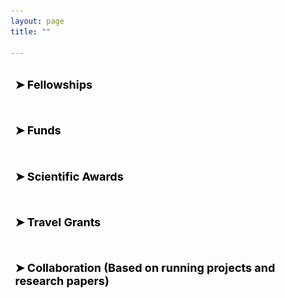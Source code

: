 ```yaml
---
layout: page
title: ""

---
```


<!-- Fellowships -->
<div class="collapsible">
  <h1 class="collapsible-title">&#10148; Fellowships</h1>
  <div class="collapsible-content">
    <ul>
      <li>(2020) Postdoctoral Fellowship-Special Research Fund Ghent University, <a href="https://www.ugent.be/en" target="_blank" rel="noopener">Ghent University</a> project, Belgium. Research grant number BOF20/PDO/032.</li>
      <li>(2020) Marie Curie Research Leaders 2025 - A Fellowship Programme developing the Next Generation of Agri-Food Research Leaders, Austria/Ireland (granted, but untaken/excused).</li>
      <li>(2016) PhD Research Fellowship, <a href="https://www.ugent.be/en" target="_blank" rel="noopener">Ghent University</a>, Belgium in the framework of <a href="http://www.mycokey.eu/" target="_blank" rel="noopener">Mycokey</a> project.</li>
      <li>(2015) Erasmus<sup>+</sup> Student Mobility for Studies, Center for Analytical Chemistry, Universität für Bodenkultur Wien, Austria.</li>
      <li>(2014) Erasmus<sup>+</sup> Student Mobility for Placement, <em>IfADo</em> Institute, Dortmund, Germany.</li>
      <li>(2012) Turkish Government Scholarship, Turkey (through the <a href="https://www.turkiyeburslari.gov.tr/" target="_blank" rel="noopener">Türkiye Scholarships</a>).</li>
    </ul>
    <!-- Four images side by side -->
    <div class="image-container">
       
       <a href="https://tinyurl.com/mrfxhxaa" target="_blank" rel="noopener"><img src="/images/moreaboutme/UGENT2.png" alt="UGENT"></a>
       <a href="http://www.mycokey.eu/" target="_blank" rel="noopener"><img src="/images/moreaboutme/Mycokey(3).png" alt="Mycokey"></a>
       <a href="https://erasmus-plus.ec.europa.eu/" target="_blank" rel="noopener"><img src="/images/moreaboutme/Erasmus2.jpg" alt="Erasmus"></a>
      <a href="https://www.turkiyeburslari.gov.tr/" target="_blank" rel="noopener"><img src="/images/moreaboutme/TurkishScholarship.jpeg" alt="TurkishScholarship"></a>
    </div>  
  </div>
</div>

<!-- CSS for image container -->
<style>
  .image-container {
    display: flex;
    justify-content: center;
    align-items: center;
    margin-top: 20px;
  }
  
  .image-container img {
    width: 150px;
    height: 75px;
    margin: 5px;
    border: 1px solid #ddd;
    border-radius: 5px;
  }
</style>

 
<!-- Funds -->
<div class="collapsible">
  <h1 class="collapsible-title">&#10148; Funds</h1>
  <div class="collapsible-content">
    <ul>
      <li>(2021) <a href="https://www.ugent.be/en/research/funding/devcoop/globalmindsfund.htm" target="_blank" rel="noopener">VLIRUOS Global Minds Grant</a> from Ghent University for the project "AF-CYSTIN-milk" to assess the incidence of aflatoxin M1 and microcystin-LR in water buffalo milk from Philippines and their potential in vitro toxic interaction. Role: Principal Researcher.</li>
      <li>(2018) <a href="https://www.ugent.be/en/research/funding/devcoop/globalmindsfund.htm" target="_blank" rel="noopener">VLIRUOS Global Minds Grant</a> from Ghent University for the side project "MYCOSUGAR" to enrich our knowledge on mycotoxin occurrence in sugarcane as an important cash crop in Africa. Role: Principal Researcher.</li>
    </ul>
      <!-- Four images side by side -->
    <div class="image-container">
       <a href="https://www.vliruos.be/en/home/1" target="_blank" rel="noopener"><img src="/images/moreaboutme/vliruos.jpg" alt="vliruos"></a>
       <a href="https://www.ugent.be/en/research/funding/devcoop/globalmindsfund.htm" target="_blank" rel="noopener"><img src="/images/moreaboutme/UGENT2.png" alt="UGENT"></a>
    </div>  
  </div>
</div>

<!-- CSS for image container -->
<style>
  .image-container {
    display: flex;
    justify-content: center;
    align-items: center;
    margin-top: 20px;
  }
  
  .image-container img {
    width: 150px;
    height: 75px;
    margin: 5px;
    border: 1px solid #ddd;
    border-radius: 5px;
  }
</style> 
    

<!-- Scientific Awards -->
<div class="collapsible">
  <h1 class="collapsible-title">&#10148; Scientific Awards</h1>
  <div class="collapsible-content">
    <ul>
      <li>(2022) Best Oral Presentation from <a href="https://www.mdpi.com/journal/toxins" target="_blank" rel="noopener">Toxins journal</a> at the international conference <a href="http://pofmy.imi.hr/" target="_blank" rel="noopener">Power of Fungi and Mycotoxins in Climate Change Symposium</a>, which has been hold in Croatia.</li>
      <li>(2019) The Young Scientist Award during the <a href="https://eurachem2019.akki.ut.ee/" target="_blank" rel="noopener">EURACHEM 2019</a> meeting held in Tartu, Estonia.</li>
      <li>(2018) Best Poster Award from <a href="https://www.mdpi.com/journal/toxins" target="_blank" rel="noopener">Toxins journal</a> at the 2nd African Symposium on Mycotoxicology, which was hold in Kenya.</li>
    </ul>
    
    
    <!-- Four images side by side -->
    <div class="image-container">
       <a href="https://www.mdpi.com/journal/toxins" target="_blank" rel="noopener"><img src="/images/moreaboutme/Toxins.png" alt="Toxins"></a>
       <a href="https://eurachem2019.akki.ut.ee/" target="_blank" rel="noopener"><img src="/images/moreaboutme/Eurachem.jpg" alt="Eurachem"></a>
    </div>  
  </div>
</div>

<!-- CSS for image container -->
<style>
  .image-container {
    display: flex;
    justify-content: center;
    align-items: center;
    margin-top: 20px;
  }
  
  .image-container img {
    width: 175px;
    height: 75px;
    margin: 5px;
    border: 1px solid #ddd;
    border-radius: 5px;
  }
</style>
  
 <!-- Travel Grants -->
<div class="collapsible">
  <h1 class="collapsible-title">&#10148; Travel Grants</h1>
  <div class="collapsible-content">
    <ul>
      <li>(2023) Conference Travel Award (€500) Faculty of Bioscience Engineering-UGent to attend 44<sup>th</sup> Mycotoxin-Workshop, Celle (at Hannover)-Germany.</li>
      <li>(2022) Workshop Travel Award from the Research Foundation - Flanders (FWO) to attend the Applied <em>In Vitro</em> Toxicology Course, Luxembourg.</li>
      <li>(2022) Conference Travel Award (€500) Faculty of Bioscience Engineering-UGent to attend XVI<sup>th</sup> International Congress of Toxicology (ICT 2022), Maastricht-the Netherlands.</li>
      <li>(2018) Conference Travel Award (€1,000) Faculty of Pharmaceutical Sciences-UGent to attend the 2<sup>nd</sup> International MycoKey Conference, Wuhan-China.</li>
      <li>(2017) Conference Travel Award (€750) Faculty of Pharmaceutical Sciences-UGent to attend the 3<sup>rd</sup> International Mass Spectrometry School, Dubrovnik-Croatia.</li>
      
    </ul>
    
    <!-- Four images side by side -->
    <div class="image-container">
       <a href="https://www.ugent.be/en/research/funding/mobilityandsabbaticalfund.htm" target="_blank" rel="noopener"><img src="/images/moreaboutme/UGENT2.png" alt="UGENT"></a>
      <a href="https://www.fwo.be/en/" target="_blank" rel="noopener"><img src="/images/moreaboutme/Fwo2.jpg" alt="Fwo2"></a>
    </div>  
  </div>
</div>

<!-- CSS for image container -->
<style>
  .image-container {
    display: flex;
    justify-content: center;
    align-items: center;
    margin-top: 20px;
  }
  
  .image-container img {
    width: 175px;
    height: 75px;
    margin: 5px;
    border: 1px solid #ddd;
    border-radius: 5px;
  }
</style>

<!-- Collaboration (Based on running projects and research papers)-->
<div class="collapsible">
  <h1 class="collapsible-title">&#10148; Collaboration (Based on running projects and research papers)</h1>
  <div class="collapsible-content">
    <ul>
      <li>Dr. Julien Masquelier- Sciensano, Chemical and Physical Health Risks, Organic Contaminants and Additives, Leuvensesteenweg 17, 3080 Tervuren, <strong>Belgium</strong>.</li>
      <li>Prof. Gerard Bryan Gonzales- Wageningen University, Wageningen, <strong>Netherlands</strong>.</li>
      <li>Dr. Elisabeth Varga- Department of Food Chemistry and Toxicology, Faculty of Chemistry, University of Vienna, <strong>Austria</strong>.</li>
      <li>Dr. Mohammed Aufy- Department of Pharmaceutical Sciences, Division of Pharmacology and Toxicology, University of Vienna, 1090 Vienna, <strong>Austria</strong>.</li>
      <li>Prof. Shupeng Yang- Institute of Food Science and Technology, Chinese Academy of Agricultural Sciences, Beijing 100193, <strong>PR China</strong>.</li>
      <li>Prof. Terken Baydar- Department of Toxicology, Faculty of Pharmacy, Hacettepe University, 90–06100, Ankara, <strong>Turkey</strong>.</li>
      <li>Prof. Mahmoud Abudayyak- Department of Pharmaceutical Toxicology, Faculty of Pharmacy, Istanbul University, Istanbul,  <strong>Turkey</strong>.</li>
      <li>Prof. Mohammad Hosein Movassagh- Department of Veterinary Medicine, Islamic Azad University, Shabestar Branch,Shabestar,  <strong>Iran</strong>.</li>
      <li>Dr. Sara Redouane Salah- Department of Life and Natural Sciences, University Mohamed khider Biskra, <strong>Algeria</strong>.</li>
      <li>Prof. Ahmed Abdeen- Center of Excellence in Screening of Environmental Contaminants (CESEC), Benha University, <strong>Egypt</strong>.</li>
    </ul>


<script>
  // Function to toggle collapsible sections
  function toggleCollapsible(event) {
    const content = event.target.nextElementSibling;
    event.target.classList.toggle("active");
    if (content.style.maxHeight){
      content.style.maxHeight = null;
    } else {
      content.style.maxHeight = content.scrollHeight + "px";
    }
  }

  // Add event listeners to collapsible titles
  const collapsibleTitles = document.getElementsByClassName("collapsible-title");
  for (let i = 0; i < collapsibleTitles.length; i++) {
    collapsibleTitles[i].addEventListener("click", toggleCollapsible);
  }
</script>

 
<style>
  /* Style for collapsible sections */
  .collapsible {
    border: 0px solid #ddd;
    margin-bottom: 0px;
    border-radius: 0px;
  }

  .collapsible-title {
    color: black; /* make font black */
    cursor: pointer;
    font-size: 18px;
    font-weight: bold;
    padding: 7.5px;
    border-radius: 0px;
    outline: none;
  }

  .collapsible-content {
    max-height: 0;
    overflow: hidden;
    transition: max-height 0.2s ease-out;
    padding: 0px;
  }

  .collapsible-title.active {
    background-color: #ccc;
  }
</style>
